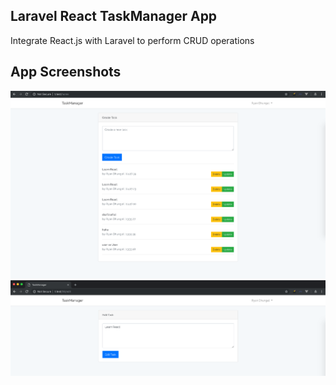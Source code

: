 ## Laravel React TaskManager App

Integrate React.js with Laravel to perform CRUD operations

## App Screenshots

<img src="app.png" alt="Laravel React CRUD" />
<img src="app2.png" alt="Laravel React CRUD" />
